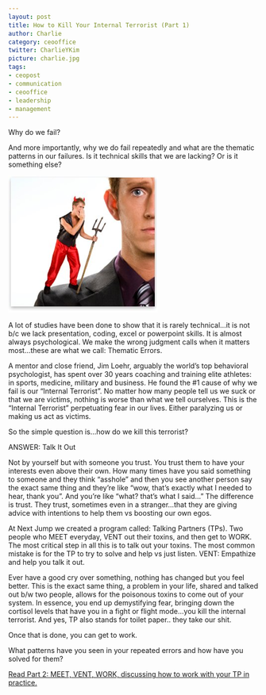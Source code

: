 ```yaml
---
layout: post
title: How to Kill Your Internal Terrorist (Part 1)
author: Charlie
category: ceooffice
twitter: CharlieYKim
picture: charlie.jpg
tags:
- ceopost
- communication
- ceooffice
- leadership
- management
---
```

Why do we fail?  

And more importantly, why we do fail repeatedly and what are the thematic patterns in our failures. Is it technical skills that we are lacking? Or is it something else?


![Internal Terrorist](/images/how-to-kill-your-internal-terrorist-part-1-1.png)


A lot of studies have been done to show that it is rarely technical…it is not b/c we lack presentation, coding, excel or powerpoint skills. It is almost always psychological. We make the wrong judgment calls when it matters most…these are what we call: Thematic Errors.

A mentor and close friend, Jim Loehr, arguably the world’s top behavioral psychologist, has spent over 30 years coaching and training elite athletes: in sports, medicine, military and business. He found the #1 cause of why we fail is our “Internal Terrorist”. No matter how many people tell us we suck or that we are victims, nothing is worse than what we tell ourselves. This is the “Internal Terrorist” perpetuating fear in our lives. Either paralyzing us or making us act as victims. 

So the simple question is…how do we kill this terrorist?  

ANSWER: Talk It Out  

Not by yourself but with someone you trust. You trust them to have your interests even above their own. How many times have you said something to someone and they think “asshole” and then you see another person say the exact same thing and they’re like “wow, that’s exactly what I needed to hear, thank you”. And you’re like “what? that’s what I said…” The difference is trust. They trust, sometimes even in a stranger…that they are giving advice with intentions to help them vs boosting our own egos.

At Next Jump we created a program called: Talking Partners (TPs). Two people who MEET everyday, VENT out their toxins, and then get to WORK. The most critical step in all this is to talk out your toxins. The most common mistake is for the TP to try to solve and help vs just listen. VENT: Empathize and help you talk it out.

Ever have a good cry over something, nothing has changed but you feel better. This is the exact same thing, a problem in your life, shared and talked out b/w two people, allows for the poisonous toxins to come out of your system. In essence, you end up demystifying fear, bringing down the cortisol levels that have you in a fight or flight mode…you kill the internal terrorist. And yes, TP also stands for toilet paper.. they take our shit.


Once that is done, you can get to work.


What patterns have you seen in your repeated errors and how have you solved for them?

[Read Part 2: MEET, VENT, WORK, discussing how to work with your TP in practice.](/ceeoffice/2013/08/12/the-ceo-job-is-lonely-heres-how-to-change-that-part.html)